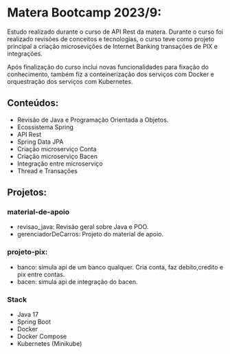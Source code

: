 # Matera Bootcamp 2023/9:
Estudo realizado durante o curso de API Rest da matera. Durante  o curso foi realizado revisões de conceitos e tecnologias, o curso teve como projeto principal a criação microsevições de Internet Banking transações de PIX e integrações.

Após finalização do curso inclui novas funcionalidades para fixação do conhecimento, também fiz a conteinerização dos serviços com Docker e orquestração dos serviços com Kubernetes.

## Conteúdos:

* Revisão de Java e Programação Orientada a Objetos.
* Ecossistema Spring
* API Rest
* Spring Data JPA
* Criação microserviço Conta
* Criação microserviço Bacen
* Integração entre microserviço
* Thread e Transações 

## Projetos:

### material-de-apoio

* revisao_java: Revisão geral sobre Java e POO.
* gerenciadorDeCarros: Projeto do material de apoio.

### projeto-pix: 

* banco: simula api de um banco qualquer. Cria conta, faz debito,credito e pix entre contas.
* bacen: simula api de integração do bacen.

### Stack

- Java 17
- Spring Boot
- Docker
- Docker Compose
- Kubernetes (Minikube)
